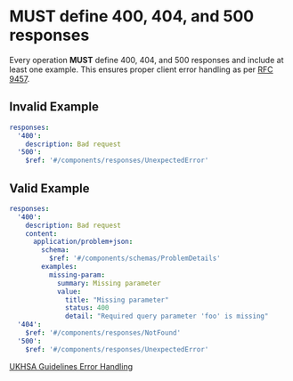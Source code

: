 # **MUST** define 400, 404, and 500 responses

Every operation **MUST** define 400, 404, and 500 responses and include at least one example.
This ensures proper client error handling
as per [RFC 9457](https://www.rfc-editor.org/rfc/rfc9457.html).

## Invalid Example

```yaml
responses:
  '400':
    description: Bad request
  '500':
    $ref: '#/components/responses/UnexpectedError'
```

## Valid Example

``` yaml
responses:
  '400':
    description: Bad request
    content:
      application/problem+json:
        schema:
          $ref: '#/components/schemas/ProblemDetails'
        examples:
          missing-param:
            summary: Missing parameter
            value:
              title: "Missing parameter"
              status: 400
              detail: "Required query parameter 'foo' is missing"
  '404':
    $ref: '#/components/responses/NotFound'
  '500':
    $ref: '#/components/responses/UnexpectedError'
```

[UKHSA Guidelines Error Handling](../../api-guidelines/error-handling.md#required-error-responses)
